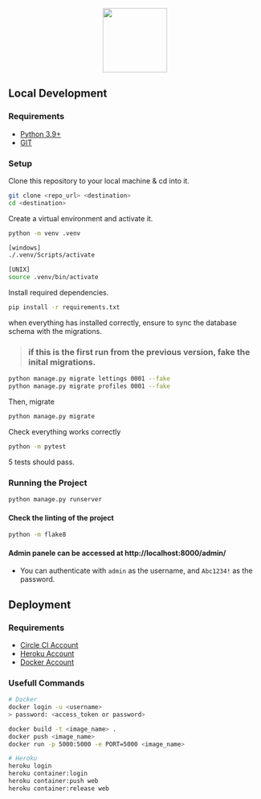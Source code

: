 <p align="center">
    <img height="128" src="https://user.oc-static.com/upload/2020/09/18/16004295603423_P11.png">
</p>

## Local Development

### Requirements
- [Python 3.9+](https://www.python.org/downloads/) 
- [GIT](https://git-scm.com/downloads)

### Setup

Clone this repository to your local machine & cd into it.

```bash
git clone <repo_url> <destination>
cd <destination>
```

Create a virtual environment and activate it.

```bash
python -m venv .venv

[windows]
./.venv/Scripts/activate

[UNIX]
source .venv/bin/activate
```

Install required dependencies.

```bash
pip install -r requirements.txt
```

when everything has installed correctly, ensure to sync the database schema with the migrations.

> ### if this is the first run from the previous version, fake the inital migrations.

```bash
python manage.py migrate lettings 0001 --fake
python manage.py migrate profiles 0001 --fake
```

Then, migrate 
```bash
python manage.py migrate
``` 

Check everything works correctly

```bash
python -m pytest
```

5 tests should pass.

### Running the Project

```bash
python manage.py runserver
```

#### Check the linting of the project

```bash
python -m flake8
``` 


#### Admin panele can be accessed at http://localhost:8000/admin/
- You can authenticate with `admin` as the username, and `Abc1234!` as the password.

## Deployment

### Requirements
- [Circle CI Account](https://circleci.com)
- [Heroku Account](https://heroku.com)
- [Docker Account](https://www.docker.com)


### Usefull Commands
```bash
# Docker
docker login -u <username>
> password: <access_token or password>

docker build -t <image_name> .
docker push <image_name>
docker run -p 5000:5000 -e PORT=5000 <image_name>

# Heroku
heroku login
heroku container:login
heroku container:push web
heroku container:release web
```